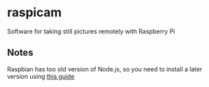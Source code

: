 # raspicam

Software for taking still pictures remotely with Raspberry Pi

## Notes

Raspbian has too old version of Node.js, so you need to install a later version using [this guide](https://nodejs.org/en/download/package-manager/#debian-and-ubuntu-based-linux-distributions)